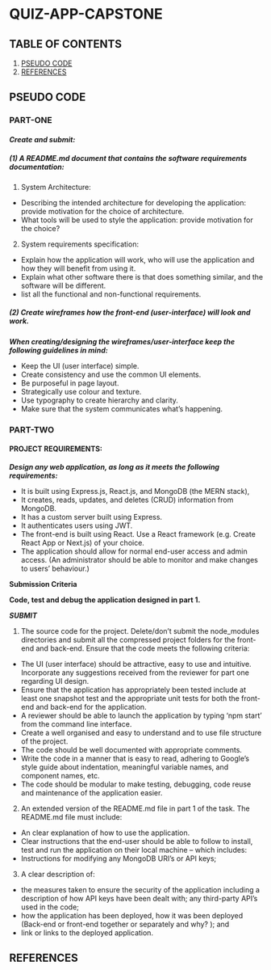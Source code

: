 # QUIZ-APP-CAPSTONE

## TABLE OF CONTENTS
1. [PSEUDO CODE](#pseudo-code)
2. [REFERENCES](#references)

## PSEUDO CODE
### PART-ONE
#### ***Create and submit:***
##### (1) **A README.md document that contains the software requirements documentation:**
1. System Architecture: 

- Describing the intended architecture for developing the application: provide motivation for the choice of architecture.
- What tools will be used to style the application: provide motivation for the choice?

2. System requirements specification:

- Explain how the application will work, who will use the application and how they will benefit from using it.
- Explain what other software there is that does something similar, and the software will be different.
- list all the functional and non-functional requirements. 

##### (2)	Create wireframes how the front-end (user-interface) will look and work.
***When creating/designing the wireframes/user-interface keep the following guidelines in mind:***
- Keep the UI (user interface) simple.
- Create consistency and use the common UI elements.
- Be purposeful in page layout.
- Strategically use colour and texture.
- Use typography to create hierarchy and clarity.
- Make sure that the system communicates what’s happening.

### PART-TWO

#### PROJECT REQUIREMENTS:

***Design any web application, as long as it meets the following requirements:***

-	It is built using Express.js, React.js, and MongoDB (the MERN stack),
-	It creates, reads, updates, and deletes (CRUD) information from MongoDB.
-	It has a custom server built using Express.
-	It authenticates users using JWT.
-	The front-end is built using React. Use a React framework (e.g. Create React App or Next.js) of your choice.	
-	The application should allow for normal end-user access and admin access. (An administrator should be able to monitor and make changes to users’ behaviour.)

**Submission Criteria**

**Code, test and debug the application designed in part 1.**

***SUBMIT***
1.	The source code for the project. Delete/don’t submit the node_modules directories and submit all the compressed project folders for the front-end and back-end. Ensure that the code meets the following criteria:
- The UI  (user interface) should be attractive, easy to use and intuitive. Incorporate any suggestions received from the reviewer for part one regarding UI design.
-	Ensure that the application has appropriately been tested include at least one snapshot test and the appropriate unit tests for both the front-end and back-end for the application.
- A reviewer should be able to launch the application by typing ‘npm start’ from the command line interface.
-	Create a well organised and easy to understand and to use file structure of the project.
-	The code should be well documented with appropriate comments.
-	Write the code in a manner that is easy to read, adhering to Google’s style guide about indentation, meaningful variable names, and component names, etc.
-	The code should be modular to make testing, debugging, code reuse and maintenance of the application easier.

2.	An extended version of the README.md file in part 1 of the task. The README.md file must include:
-	An clear explanation of how to use the application.
-	Clear instructions that the end-user should be able to follow to install, test and run the application on their local machine – which includes:
-	Instructions for modifying any MongoDB URI’s or API keys; 
3.	A clear description of: 
-	the measures taken to ensure the security of the application including a description of how API keys have been dealt with; any third-party API’s used in the code; 
-	how the application has been deployed,  how it was been deployed (Back-end or front-end together or separately and why? ); and 
-	link or links to the deployed application.


## REFERENCES
